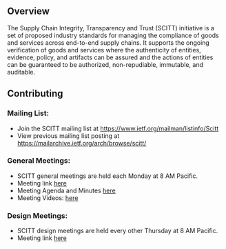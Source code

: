 ## Overview

The Supply Chain Integrity, Transparency and Trust (SCITT) initiative is a set of proposed industry standards for managing the compliance of goods and services across end-to-end supply chains. It supports the ongoing verification of goods and services where the authenticity of entities, evidence, policy, and artifacts can be assured and the actions of entities can be guaranteed to be authorized, non-repudiable, immutable, and auditable.

## Contributing

### Mailing List:
 - Join the SCITT mailing list at https://www.ietf.org/mailman/listinfo/Scitt
 - View previous mailing list posting at https://mailarchive.ietf.org/arch/browse/scitt/

### General Meetings:
- SCITT general  meetings are held each Monday at 8 AM Pacific.
- Meeting link [here](https://armltd.zoom.us/j/99133885299?pwd=b0w4aGorRkpjL3ZHa2NPSmRiNHpXUT09)
- Meeting Agenda and Minutes [here](https://docs.google.com/document/d/1vf-EliXByhg5HZfgVbTqZhfaJFCmvMdQuZ4tC-Eq6wg/edit?usp=sharing)
- Meeting Videos: [here](https://www.youtube.com/playlist?list=PLbB5UJQyY-2WZ6r1AK1njicgwcowVypet)

### Design Meetings:
- SCITT design meetings are held every other Thursday at 8 AM Pacific.
- Meeting link [here](https://teams.microsoft.com/l/meetup-join/19%3a84f5933bbce549678d0202429ced8257%40thread.tacv2/1650660013566?context=%7b%22Tid%22%3a%2272f988bf-86f1-41af-91ab-2d7cd011db47%22%2c%22Oid%22%3a%222a36463b-58f3-4390-b4ff-a30f5d1866fa%22%7d)
